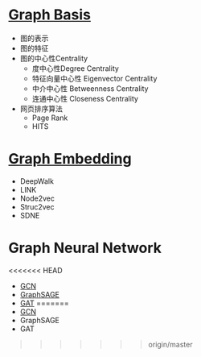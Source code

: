# [Graph Basis](./Basis)

- 图的表示
- 图的特征
- 图的中心性Centrality
  - 度中心性Degree Centrality
  - 特征向量中心性 Eigenvector Centrality
  - 中介中心性 Betweenness Centrality
  - 连通中心性 Closeness Centrality
- 网页排序算法
  - Page Rank
  - HITS

# [Graph Embedding](./GraphEmbedding)

- DeepWalk
- LINK
- Node2vec
- Struc2vec
- SDNE

# Graph Neural Network

<<<<<<< HEAD
- [GCN](./GCN)
- [GraphSAGE](./GraphSAGE)
- [GAT](./GAT)
=======
- [GCN](./GCN/README)
- GraphSAGE
- GAT
>>>>>>> origin/master



